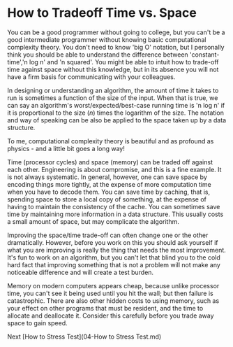 # How to Tradeoff Time vs. Space

You can be a good programmer without going to college, but you can't be a good intermediate programmer without knowing basic computational complexity theory. You don't need to know 'big O' notation, but I personally think you should be able to understand the difference between 'constant-time','n log n' and 'n squared'. You might be able to intuit how to trade-off time against space without this knowledge, but in its absence you will not have a firm basis for communicating with your colleagues.

In designing or understanding an algorithm, the amount of time it takes to run is sometimes a function of the size of the input. When that is true, we can say an algorithm's worst/expected/best-case running time is 'n log n' if it is proportional to the size ($n$) times the logarithm of the size. The notation and way of speaking can be also be applied to the space taken up by a data structure.

To me, computational complexity theory is beautiful and as profound as physics - and a little bit goes a long way!

Time (processor cycles) and space (memory) can be traded off against each other. Engineering is about compromise, and this is a fine example. It is not always systematic. In general, however, one can save space by encoding things more tightly, at the expense of more computation time when you have to decode them. You can save time by caching, that is, spending space to store a local copy of something, at the expense of having to maintain the consistency of the cache. You can sometimes save time by maintaining more information in a data structure. This usually costs a small amount of space, but may complicate the algorithm.

Improving the space/time trade-off can often change one or the other dramatically. However, before you work on this you should ask yourself if what you are improving is really the thing that needs the most improvement. It's fun to work on an algorithm, but you can't let that blind you to the cold hard fact that improving something that is not a problem will not make any noticeable difference and will create a test burden.

Memory on modern computers appears cheap, because unlike processor time, you can't see it being used until you hit the wall; but then failure is catastrophic. There are also other hidden costs to using memory, such as your effect on other programs that must be resident, and the time to allocate and deallocate it. Consider this carefully before you trade away space to gain speed.

Next [How to Stress Test](04-How to Stress Test.md)
